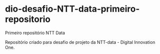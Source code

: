 # dio-desafio-NTT-data-primeiro-repositorio
Primeiro repositório NTT Data

Repositório criado para desafio de projeto da NTT-data - Digital Innovation One.
